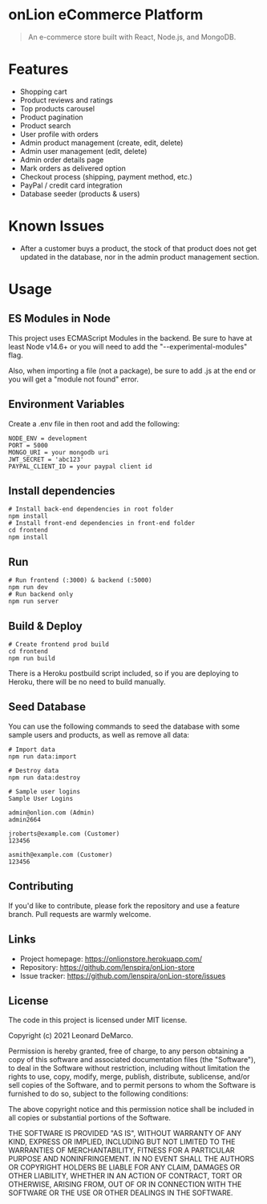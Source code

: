 # onLion eCommerce Platform
> An e-commerce store built with React, Node.js, and MongoDB.

# Features
* Shopping cart
* Product reviews and ratings
* Top products carousel
* Product pagination
* Product search
* User profile with orders
* Admin product management (create, edit, delete)
* Admin user management (edit, delete)
* Admin order details page
* Mark orders as delivered option
* Checkout process (shipping, payment method, etc.)
* PayPal / credit card integration
* Database seeder (products & users)

# Known Issues
* After a customer buys a product, the stock of that product does not get updated in the database, nor in the admin product management section.

# Usage
## ES Modules in Node
This project uses ECMAScript Modules in the backend. Be sure to have at least Node v14.6+ or you will need to add the "--experimental-modules" flag.

Also, when importing a file (not a package), be sure to add .js at the end or you will get a "module not found" error.

## Environment Variables
Create a .env file in then root and add the following:

```
NODE_ENV = development
PORT = 5000
MONGO_URI = your mongodb uri
JWT_SECRET = 'abc123'
PAYPAL_CLIENT_ID = your paypal client id
```

## Install dependencies
```
# Install back-end dependencies in root folder
npm install
# Install front-end dependencies in front-end folder
cd frontend
npm install
```

## Run
```
# Run frontend (:3000) & backend (:5000)
npm run dev
# Run backend only
npm run server
```

## Build & Deploy
```
# Create frontend prod build
cd frontend
npm run build
```
There is a Heroku postbuild script included, so if you are deploying to Heroku, there will be no need to build manually.

## Seed Database
You can use the following commands to seed the database with some sample users and products, as well as remove all data:
```
# Import data
npm run data:import

# Destroy data
npm run data:destroy
```
```
# Sample user logins
Sample User Logins

admin@onlion.com (Admin)
admin2664

jroberts@example.com (Customer)
123456

asmith@example.com (Customer)
123456
```

## Contributing
If you'd like to contribute, please fork the repository and use a feature branch. Pull requests are warmly welcome.

## Links
* Project homepage: https://onlionstore.herokuapp.com/
* Repository: https://github.com/lenspira/onLion-store
* Issue tracker: https://github.com/lenspira/onLion-store/issues

## License
The code in this project is licensed under MIT license.

Copyright (c) 2021 Leonard DeMarco.

Permission is hereby granted, free of charge, to any person obtaining a copy of this software and associated documentation files (the "Software"), to deal in the Software without restriction, including without limitation the rights to use, copy, modify, merge, publish, distribute, sublicense, and/or sell copies of the Software, and to permit persons to whom the Software is furnished to do so, subject to the following conditions:

The above copyright notice and this permission notice shall be included in all copies or substantial portions of the Software.

THE SOFTWARE IS PROVIDED "AS IS", WITHOUT WARRANTY OF ANY KIND, EXPRESS OR IMPLIED, INCLUDING BUT NOT LIMITED TO THE WARRANTIES OF MERCHANTABILITY, FITNESS FOR A PARTICULAR PURPOSE AND NONINFRINGEMENT. IN NO EVENT SHALL THE AUTHORS OR COPYRIGHT HOLDERS BE LIABLE FOR ANY CLAIM, DAMAGES OR OTHER LIABILITY, WHETHER IN AN ACTION OF CONTRACT, TORT OR OTHERWISE, ARISING FROM, OUT OF OR IN CONNECTION WITH THE SOFTWARE OR THE USE OR OTHER DEALINGS IN THE SOFTWARE.
